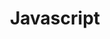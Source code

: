 ---
title: "Javascript"
layout: category
permalink: /categories/Javascript/
author_profile: true
taxonomy: Javascript
sidebar:
    nav: "categories"
---